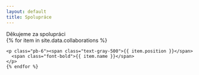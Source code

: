 ```yaml
---
layout: default
title: Spolupráce
---
```


<section>
  <div class="max-w-lg mx-auto my-10 px-4 text-2xl">
    Děkujeme za spolupráci
  </div>
</section>

<section>

  <div class="max-w-lg mx-auto my-10 px-4 pb-24">
    {% for item in site.data.collaborations %}

    <p class="pb-6"><span class="text-gray-500">{{ item.position }}</span>
      <span class="font-bold">{{ item.name }}</span>
    </p>
    {% endfor %}

  </div>
</section>
